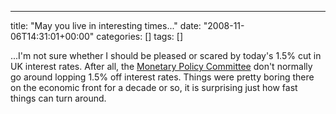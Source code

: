 ---
title: "May you live in interesting times..."
date: "2008-11-06T14:31:01+00:00"
categories: []
tags: []

...I'm not sure whether I should be pleased or scared by today's 1.5% cut in UK interest rates. After all, the <a href="http://www.bankofengland.co.uk/monetarypolicy/overview.htm">Monetary Policy Committee</a> don't normally go around lopping 1.5% off interest rates. Things were pretty boring there on the economic front for a decade or so, it is surprising just how fast things can turn around.
